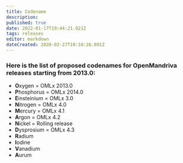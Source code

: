 ```yaml
---
title: Codename
description: 
published: true
date: 2022-01-17T19:44:21.921Z
tags: releases
editor: markdown
dateCreated: 2020-02-27T19:10:26.091Z
---
```


### Here is the list of proposed codenames for OpenMandriva releases starting from 2013.0:

- **O**xygen = OMLx 2013.0
- **P**hosphorus = OMLx 2014.0
- **E**insteinium = OMLx 3.0
- **N**itrogen = OMLx 4.0
- **M**ercury = OMLx 4.1
- **A**rgon = OMLx 4.2
- **N**ickel = Rolling release
- **D**ysprosium = OMLx 4.3
- **R**adium
- **I**odine
- **V**anadium
- **A**urum